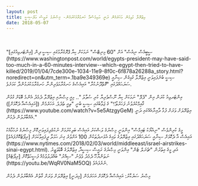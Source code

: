 ```yaml
---
layout: post
title: އިޒުރޭލާ ގުޅިގެން އަހަރެމެން ދަނީ އައިއެސްއާ ހަނގުރާމަކުރަމުން- މިޞްރުގެ ރައީސް އަލްސިސީ
date: 2018-05-07
---
```

<br/>
<br/>
 "ސީބީއެސް ނިއުސް" އަށް "60 މިނިޓްސް" ނަމަކަށް ކިޔާ ޕްރޮގުރާމުގައި ސިސީ ދިން [އިންޓަރވިއުގައި](https://www.washingtonpost.com/world/egypts-president-may-have-said-too-much-in-a-60-minutes-interview--which-egypt-then-tried-to-have-killed/2019/01/04/7cde300e-1034-11e9-8f0c-6f878a26288a_story.html?noredirect=on&utm_term=.1ba9e349369e) ސިސީ ބުނެފައިވަނީ އިޒުރޭލާ ގުޅިގެން ސިނާއީ ސަރަޙައްދުގައި "ގޮތްދޫނުކުރާ" އައިއެސްގެ ހަނގުރާމަވެރިންނާ ހަނގުރާމަކުރަމުންދާ ކަމަށެވެ.
 <br/>
<br/>
އިންޓަރވިއު ކުރަން އިން "ޕެލޭ" ނަމަކަށް ކިޔާ ނޫސްވެރިޔާ ކުރި ސުވާލު ".. މިއީ މިޞްރާއި އިޒުރޭލާ ދެމެދު އެންމެ ބޮޑަށް ގުޅުން ގާއިމްކުރެވުނު ފަހަރުތޯ؟" ގެ ޖަވާބުގައި ސިސީ ބުނީ "ތިއީ ތެދެވެ. އަހަރެމެން ([އައިއެސްއާ ދެކޮޅަށް])(https://www.youtube.com/watch?v=5e5AtzgyGeM) އިޒުރޭލަށް ވަރަށް ފުޅާ ދާއިރާއެއްގައި ދަނީ އެއްބާރުލުން ދެމުން." 
 <br/>
<br/>
މީގެ ކުރިންވެސް "ނިއުޔޯކު ޓައިމްސް" އިންވަނީ މިޞްރުގެ ލަޝްކަރު އައިއެސް ބަލިކުރުމަށް ނުކުޅެދިފައިވަނިކޮށް މިޞްރުގެ ރުހުމާއެކު އައިއެސް އާ ދެކޮޅަށް ސިނާއީ ސަރަޙައްދުގައި އިޒުރޭލުގެ ވައިގެ އުޅަނދުތަކުން 100 އަށްވުރެ ގިނަ ޙަމަލާ ދީފައިވާކަމަށް [ރިޕޯޓުކޮށްފައެވެ](https://www.nytimes.com/2018/02/03/world/middleeast/israel-airstrikes-sinai-egypt.html). އަދި މީގެ އިތުރުން "ޗެނަލް ޓެން" އިންވަނީ މިޞްރުގެ ރައީސް ސިސީއާ، އިޒުރޭލުގެ ބޮޑުވަޒީރު ނަތަންޔާހޫ ދެމެދު ވެވެނު "ސިއްރު" ބައްދަލުވުމެއް ފަޟީހަތްކޮށް [ރިޕޯޓެއް](https://youtu.be/WqRV0NaM5OQ) ނެރެފައެވެ.
 <br/>
<br/>
މިޞްރު ސަރުކާރު: އައިއެސްއާ ދެކޮޅަށް އަހަރެމެން [މިދަނީ] އިޒުރޭލަށް ވަރަށް ގާތުން އެއްބާރުލުން ދެމުން
